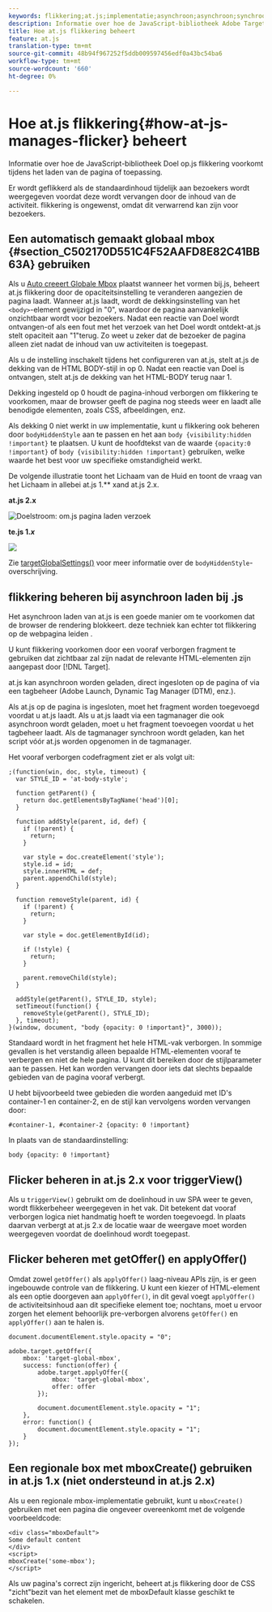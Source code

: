 ```yaml
---
keywords: flikkering;at.js;implementatie;asynchroon;asynchroon;synchroon
description: Informatie over hoe de JavaScript-bibliotheek Adobe Target at.js flikkering voorkomt tijdens het laden van de pagina of de toepassing.
title: Hoe at.js flikkering beheert
feature: at.js
translation-type: tm+mt
source-git-commit: 48b94f967252f5ddb009597456edf0a43bc54ba6
workflow-type: tm+mt
source-wordcount: '660'
ht-degree: 0%

---
```



# Hoe at.js flikkering{#how-at-js-manages-flicker} beheert

Informatie over hoe de JavaScript-bibliotheek Doel op.js flikkering voorkomt tijdens het laden van de pagina of toepassing.

Er wordt geflikkerd als de standaardinhoud tijdelijk aan bezoekers wordt weergegeven voordat deze wordt vervangen door de inhoud van de activiteit. flikkering is ongewenst, omdat dit verwarrend kan zijn voor bezoekers.

## Een automatisch gemaakt globaal mbox {#section_C502170D551C4F52AAFD8E82C41BB63A} gebruiken

Als u [Auto creeert Globale Mbox](/help/c-implementing-target/c-implementing-target-for-client-side-web/t-mbox-download/c-understanding-global-mbox/understanding-global-mbox.md#concept_76AC0EC995A048238F3220F53773DB13) plaatst wanneer het vormen bij.js, beheert at.js flikkering door de opaciteitsinstelling te veranderen aangezien de pagina laadt. Wanneer at.js laadt, wordt de dekkingsinstelling van het `<body>`-element gewijzigd in &quot;0&quot;, waardoor de pagina aanvankelijk onzichtbaar wordt voor bezoekers. Nadat een reactie van Doel wordt ontvangen-of als een fout met het verzoek van het Doel wordt ontdekt-at.js stelt opaciteit aan &quot;1&quot;terug. Zo weet u zeker dat de bezoeker de pagina alleen ziet nadat de inhoud van uw activiteiten is toegepast.

Als u de instelling inschakelt tijdens het configureren van at.js, stelt at.js de dekking van de HTML BODY-stijl in op 0. Nadat een reactie van Doel is ontvangen, stelt at.js de dekking van het HTML-BODY terug naar 1.

Dekking ingesteld op 0 houdt de pagina-inhoud verborgen om flikkering te voorkomen, maar de browser geeft de pagina nog steeds weer en laadt alle benodigde elementen, zoals CSS, afbeeldingen, enz.

Als dekking 0 niet werkt in uw implementatie, kunt u flikkering ook beheren door `bodyHiddenStyle` aan te passen en het aan `body {visibility:hidden !important}` te plaatsen. U kunt de hoofdtekst van de waarde `{opacity:0 !important}` of `body {visibility:hidden !important}` gebruiken, welke waarde het best voor uw specifieke omstandigheid werkt.

De volgende illustratie toont het Lichaam van de Huid en toont de vraag van het Lichaam in allebei at.js 1.** xand at.js 2.x.

**at.js 2.x**

![Doelstroom: om.js pagina laden verzoek](/help/c-implementing-target/c-implementing-target-for-client-side-web/assets/atjs-20-flow-page-load-request.png)

**te.js 1.*x***

![](assets/target-flow2.png)

Zie [targetGlobalSettings()](/help/c-implementing-target/c-implementing-target-for-client-side-web/targetgobalsettings.md) voor meer informatie over de `bodyHiddenStyle`-overschrijving.

## flikkering beheren bij asynchroon laden bij .js

Het asynchroon laden van at.js is een goede manier om te voorkomen dat de browser de rendering blokkeert. deze techniek kan echter tot flikkering op de webpagina leiden .

U kunt flikkering voorkomen door een vooraf verborgen fragment te gebruiken dat zichtbaar zal zijn nadat de relevante HTML-elementen zijn aangepast door [!DNL Target].

at.js kan asynchroon worden geladen, direct ingesloten op de pagina of via een tagbeheer (Adobe Launch, Dynamic Tag Manager (DTM), enz.).

Als at.js op de pagina is ingesloten, moet het fragment worden toegevoegd voordat u at.js laadt. Als u at.js laadt via een tagmanager die ook asynchroon wordt geladen, moet u het fragment toevoegen voordat u het tagbeheer laadt. Als de tagmanager synchroon wordt geladen, kan het script vóór at.js worden opgenomen in de tagmanager.

Het vooraf verborgen codefragment ziet er als volgt uit:

```
;(function(win, doc, style, timeout) {
  var STYLE_ID = 'at-body-style';

  function getParent() {
    return doc.getElementsByTagName('head')[0];
  }

  function addStyle(parent, id, def) {
    if (!parent) {
      return;
    }

    var style = doc.createElement('style');
    style.id = id;
    style.innerHTML = def;
    parent.appendChild(style);
  }

  function removeStyle(parent, id) {
    if (!parent) {
      return;
    }

    var style = doc.getElementById(id);

    if (!style) {
      return;
    }

    parent.removeChild(style);
  }

  addStyle(getParent(), STYLE_ID, style);
  setTimeout(function() {
    removeStyle(getParent(), STYLE_ID);
  }, timeout);
}(window, document, "body {opacity: 0 !important}", 3000));
```

Standaard wordt in het fragment het hele HTML-vak verborgen. In sommige gevallen is het verstandig alleen bepaalde HTML-elementen vooraf te verbergen en niet de hele pagina. U kunt dit bereiken door de stijlparameter aan te passen. Het kan worden vervangen door iets dat slechts bepaalde gebieden van de pagina vooraf verbergt.

U hebt bijvoorbeeld twee gebieden die worden aangeduid met ID&#39;s container-1 en container-2, en de stijl kan vervolgens worden vervangen door:

```
#container-1, #container-2 {opacity: 0 !important}
```

In plaats van de standaardinstelling:

```
body {opacity: 0 !important}
```

## Flicker beheren in at.js 2.x voor triggerView()

Als u `triggerView()` gebruikt om de doelinhoud in uw SPA weer te geven, wordt flikkerbeheer weergegeven in het vak. Dit betekent dat vooraf verborgen logica niet handmatig hoeft te worden toegevoegd. In plaats daarvan verbergt at at.js 2.x de locatie waar de weergave moet worden weergegeven voordat de doelinhoud wordt toegepast.

## Flicker beheren met getOffer() en applyOffer()

Omdat zowel `getOffer()` als `applyOffer()` laag-niveau APIs zijn, is er geen ingebouwde controle van de flikkering. U kunt een kiezer of HTML-element als een optie doorgeven aan `applyOffer()`, in dit geval voegt `applyOffer()` de activiteitsinhoud aan dit specifieke element toe; nochtans, moet u ervoor zorgen het element behoorlijk pre-verborgen alvorens `getOffer()` en `applyOffer()` aan te halen is.

```
document.documentElement.style.opacity = "0";
 
adobe.target.getOffer({
    mbox: 'target-global-mbox',
    success: function(offer) {
        adobe.target.applyOffer({
            mbox: 'target-global-mbox',
            offer: offer
        });
 
        document.documentElement.style.opacity = "1";
    },
    error: function() {
        document.documentElement.style.opacity = "1";        
    }
});
```

## Een regionale box met mboxCreate() gebruiken in at.js 1.x (niet ondersteund in at.js 2.x)

Als u een regionale mbox-implementatie gebruikt, kunt u `mboxCreate()` gebruiken met een pagina die ongeveer overeenkomt met de volgende voorbeeldcode:

```
<div class="mboxDefault">
Some default content
</div>
<script>
mboxCreate('some-mbox');
</script>
```

Als uw pagina&#39;s correct zijn ingericht, beheert at.js flikkering door de CSS &quot;zicht&quot;bezit van het element met de mboxDefault klasse geschikt te schakelen.
